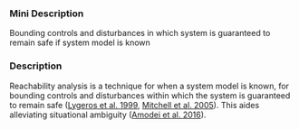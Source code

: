 ### Mini Description

Bounding controls and disturbances in which system is guaranteed to remain safe if system model is known

### Description

Reachability analysis is a technique for when a system model is known, for bounding controls and disturbances within which the system is guaranteed to remain safe ([Lygeros et al. 1999](http://dx.doi.org/10.1016/S0005-1098(98)00193-9), [Mitchell et al. 2005](https://www.cs.ubc.ca/~mitchell/Papers/publishedIEEEtac05.pdf)). This aides alleviating situational ambiguity ([Amodei et al. 2016](http://arxiv.org/abs/1606.06565)).
